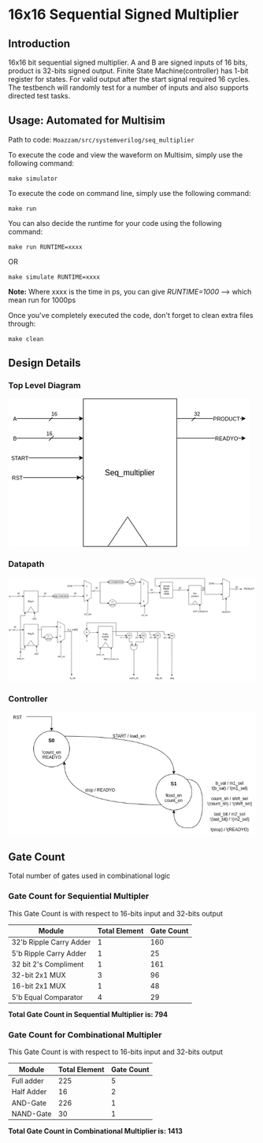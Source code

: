# 16x16 Sequential Signed Multiplier

## Introduction

16x16 bit sequential signed multiplier.
A and B are signed inputs of 16 bits, product is 32-bits signed output.
Finite State Machine(controller) has 1-bit register for states.
For valid output after the start signal required 16 cycles.
The testbench will randomly test for a number of inputs and also supports directed test tasks.


## Usage: Automated for Multisim

Path to code: `Moazzam/src/systemverilog/seq_multiplier`

To execute the code and view the waveform on Multisim, simply use the following command:
```
make simulator
```

To execute the code on command line, simply use the following command:
```
make run
```

You can also decide the runtime for your code using the following command:
```
make run RUNTIME=xxxx
```
OR
```
make simulate RUNTIME=xxxx
```
**Note:** Where xxxx is the time in ps, you can give *RUNTIME=1000* --> which mean run for 1000ps

Once you've completely executed the code, don't forget to clean extra files through:
```
make clean
```

## Design Details

### Top Level Diagram

![Top Level](doc/i_o.png)

### Datapath
![Datapath](doc/data-path.png)

### Controller
![Datapath](doc/controller.png)

## Gate Count
Total number of gates used in combinational logic

### Gate Count for Sequiential Multipler
This Gate Count is with respect to 16-bits input and 32-bits output

| Module                  | Total Element | Gate Count |
| ----------------------- | -----------   | ---------- |
| 32'b Ripple Carry Adder | 1             | 160        |
| 5'b Ripple Carry Adder  | 1             | 25         |
| 32 bit 2's Compliment   | 1             | 161        |
| 32-bit 2x1 MUX          | 3             | 96         |
| 16-bit 2x1 MUX          | 1             | 48         |
| 5'b Equal Comparator    | 4             | 29         |


**Total Gate Count in Sequential Multiplier is: 794**

### Gate Count for Combinational Multipler
This Gate Count is with respect to 16-bits input and 32-bits output

| Module                  | Total Element | Gate Count |
| ----------------------- | -----------   | ---------- |
| Full adder              | 225           | 5          |
| Half Adder              | 16            | 2          |
| AND-Gate                | 226           | 1          |
| NAND-Gate               | 30            | 1          |


**Total Gate Count in Combinational Multiplier is: 1413**